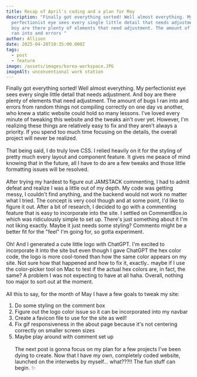```yaml
---
title: Recap of April's coding and a plan for May
description: "Finally got everything sorted! Well almost everything. My
  perfectionist eye sees every single little detail that needs adjustment. And
  boy are there plenty of elements that need adjustment. The amount of bugs I
  ran into and errors "
author: Allison
date: 2025-04-28T10:35:00.000Z
tags:
  - post
  - feature
image: /assets/images/korea-workspace.JPG
imageAlt: unconventional work station
---
```

Finally got everything sorted! Well almost everything. My perfectionist eye sees every single little detail that needs adjustment. And boy are there plenty of elements that need adjustment. The amount of bugs I ran into and errors from random things not compiling correctly on one day vs another, who knew a static website could hold so many lessons. I've loved every minute of tweaking this website and the tweaks ain't over yet. However, I'm realizing these things are relatively  easy to fix and they aren't always a priority. If you spend too much time focusing on the details, the overall project will never be realized. 
\
\
That being said, I do truly love CSS. I relied heavily on it for the styling of pretty much every layout and component feature. It gives me peace of mind knowing that in the future, all I have to do are a few tweaks and those little formatting issues will be resolved.
\
\
After trying my hardest to figure out JAMSTACK commenting, I had to admit defeat and realize I was a little out of my depth. My code was getting messy, I couldn't find anything, and the backend would not work no matter what I tried. The concept is very cool though and at some point, I'd like to figure it out. After a bit of research, I decided to go with a commenting feature that is easy to incorporate into the site. I settled on CommentBox.io which was ridiculously simple to set up. There's just something about it I'm not liking exactly. Maybe it just needs some styling? Commento might be a better fit for the "feel" I'm going for, so gotta experiment.
\
\
Oh! And I generated a cute little logo with ChatGPT. I'm excited to incorporate it into the site but even though I gave ChatGPT the hex color code, the logo is more cool-toned than how the same color appears on my site. Not sure how that happened and how to fix it, exactly.. maybe if I use the color-picker tool on Mac to test if the actual hex colors are, in fact, the same? A problem I was not expecting to have at all haha. Overall, nothing too major to sort out at the moment.
\
\
All this to say, for the month of May I have a few goals to tweak my site:


1. Do some styling on the comment box
2. Figure out the logo color issue so it can be incorporated into my navbar
3. Create a favicon file to use for the site as well!
4. Fix gif responsiveness in the about page because it's not centering correctly on smaller screen sizes
5. Maybe play around with comment set up
\
\
The next post is gonna focus on my plan for a few projects I've been dying to create. Now that I have my own, completely coded website, launched on the interwebs by myself... what???!! The fun stuff can begin. ✨
